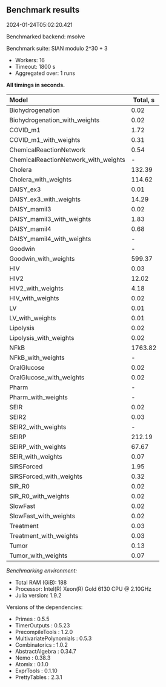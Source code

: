 ## Benchmark results

2024-01-24T05:02:20.421

Benchmarked backend: msolve

Benchmark suite: SIAN modulo 2^30 + 3

- Workers: 16
- Timeout: 1800 s
- Aggregated over: 1 runs

**All timings in seconds.**

|Model|Total, s|
|:----|---|
|Biohydrogenation|0.02|
|Biohydrogenation_with_weights|0.02|
|COVID_m1|1.72|
|COVID_m1_with_weights|0.31|
|ChemicalReactionNetwork|0.54|
|ChemicalReactionNetwork_with_weights| - |
|Cholera|132.39|
|Cholera_with_weights|114.62|
|DAISY_ex3|0.01|
|DAISY_ex3_with_weights|14.29|
|DAISY_mamil3|0.02|
|DAISY_mamil3_with_weights|1.83|
|DAISY_mamil4|0.68|
|DAISY_mamil4_with_weights| - |
|Goodwin| - |
|Goodwin_with_weights|599.37|
|HIV|0.03|
|HIV2|12.02|
|HIV2_with_weights|4.18|
|HIV_with_weights|0.02|
|LV|0.01|
|LV_with_weights|0.01|
|Lipolysis|0.02|
|Lipolysis_with_weights|0.02|
|NFkB|1763.82|
|NFkB_with_weights| - |
|OralGlucose|0.02|
|OralGlucose_with_weights|0.02|
|Pharm| - |
|Pharm_with_weights| - |
|SEIR|0.02|
|SEIR2|0.03|
|SEIR2_with_weights| - |
|SEIRP|212.19|
|SEIRP_with_weights|67.67|
|SEIR_with_weights|0.07|
|SIRSForced|1.95|
|SIRSForced_with_weights|0.32|
|SIR_R0|0.02|
|SIR_R0_with_weights|0.02|
|SlowFast|0.02|
|SlowFast_with_weights|0.02|
|Treatment|0.03|
|Treatment_with_weights|0.03|
|Tumor|0.13|
|Tumor_with_weights|0.07|

*Benchmarking environment:*

* Total RAM (GiB): 188
* Processor: Intel(R) Xeon(R) Gold 6130 CPU @ 2.10GHz
* Julia version: 1.9.2

Versions of the dependencies:

* Primes : 0.5.5
* TimerOutputs : 0.5.23
* PrecompileTools : 1.2.0
* MultivariatePolynomials : 0.5.3
* Combinatorics : 1.0.2
* AbstractAlgebra : 0.34.7
* Nemo : 0.38.3
* Atomix : 0.1.0
* ExprTools : 0.1.10
* PrettyTables : 2.3.1
